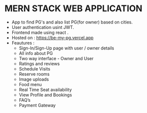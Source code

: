 # MERN STACK WEB APPLICATION

- App to find PG's and also list PG(for owner) based on cities.
- User authentication usint JWT.
- Frontend made using react .
- Hosted on : https://be-my-pg.vercel.app
- Feautures :
    - Sign-In/Sign-Up page with user / owner details
    - All info about PG
    - Two way interface - Owner and User
    - Ratings and reviews
    - Schedule Visits
    - Reserve rooms
    - Image uploads
    - Food menu
    - Real Time Seat availability
    - View Profile and Bookings
    - FAQ’s
    - Payment Gateway

